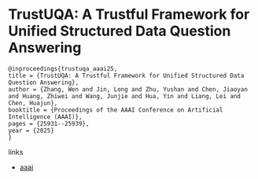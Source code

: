 # TrustUQA: A Trustful Framework for Unified Structured Data Question Answering

```
@inproceedings{trustuqa_aaai25,
title = {TrustUQA: A Trustful Framework for Unified Structured Data Question Answering},
author = {Zhang, Wen and Jin, Long and Zhu, Yushan and Chen, Jiaoyan and Huang, Zhiwei and Wang, Junjie and Hua, Yin and Liang, Lei and Chen, Huajun},
booktitle = {Proceedings of the AAAI Conference on Artificial Intelligence (AAAI)},
pages = {25931--25939},
year = {2025}
}
```

links
- [aaai](https://ojs.aaai.org/index.php/AAAI/article/view/34787)
